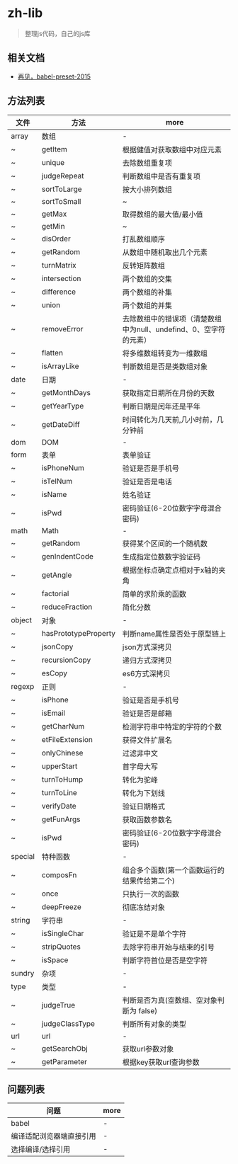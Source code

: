 # zh-lib

> 整理js代码，自己的js库

## 相关文档

- [再见，babel-preset-2015](https://zhuanlan.zhihu.com/p/29506685)

## 方法列表

| 文件      | 方法                   | more                                    |
|---------|----------------------|-----------------------------------------|
| array   | 数组                   | -                                       |
| ~       | getItem              | 根据健值对获取数组中对应元素                          |
| ~       | unique               | 去除数组重复项                                 |
| ~       | judgeRepeat          | 判断数组中是否有重复项                             |
| ~       | sortToLarge          | 按大小排列数组                                 |
| ~       | sortToSmall          | ~                                       |
| ~       | getMax               | 取得数组的最大值/最小值                            |
| ~       | getMin               | ~                                       |
| ~       | disOrder             | 打乱数组顺序                                  |
| ~       | getRandom            | 从数组中随机取出几个元素                            |
| ~       | turnMatrix           | 反转矩阵数组                                  |
| ~       | intersection         | 两个数组的交集                                 |
| ~       | difference           | 两个数组的补集                                 |
| ~       | union                | 两个数组的并集                                 |
| ~       | removeError          | 去除数组中的错误项（清楚数组中为null、undefind、0、空字符的元素） |
| ~       | flatten              | 将多维数组转变为一维数组                            |
| ~       | isArrayLike          | 判断数组是否是类数组对象                            |
| date    | 日期                   | -                                       |
| ~       | getMonthDays         | 获取指定日期所在月份的天数                           |
| ~       | getYearType          | 判断日期是闰年还是平年                             |
| ~       | getDateDiff          | 时间转化为几天前,几小时前，几分钟前                      |
| dom     | DOM                  | -                                       |
| form    | 表单                   | 表单验证                                    |
| ~       | isPhoneNum           | 验证是否是手机号                                |
| ~       | isTelNum             | 验证是否是电话                                 |
| ~       | isName               | 姓名验证                                    |
| ~       | isPwd                | 密码验证(6-20位数字字母混合密码)                     |
| math    | Math                 | -                                       |
| ~       | getRandom            | 获得某个区间的一个随机数                            |
| ~       | genIndentCode        | 生成指定位数数字验证码                             |
| ~       | getAngle             | 根据坐标点确定点相对于x轴的夹角                        |
| ~       | factorial            | 简单的求阶乘的函数                               |
| ~       | reduceFraction       | 简化分数                                    |
| object  | 对象                   | -                                       |
| ~       | hasPrototypeProperty | 判断name属性是否处于原型链上                        |
| ~       | jsonCopy             | json方式深拷贝                               |
| ~       | recursionCopy        | 递归方式深拷贝                                 |
| ~       | esCopy               | es6方式深拷贝                                |
| regexp  | 正则                   | -                                       |
| ~       | isPhone              | 验证是否是手机号                                |
| ~       | isEmail              | 验证是否是邮箱                                 |
| ~       | getCharNum           | 检测字符串中特定的字符的个数                          |
| ~       | etFileExtension      | 获得文件扩展名                                 |
| ~       | onlyChinese          | 过滤非中文                                   |
| ~       | upperStart           | 首字母大写                                   |
| ~       | turnToHump           | 转化为驼峰                                   |
| ~       | turnToLine           | 转化为下划线                                  |
| ~       | verifyDate           | 验证日期格式                                  |
| ~       | getFunArgs           | 获取函数参数名                                 |
| ~       | isPwd                | 密码验证(6-20位数字字母混合密码)                     |
| special | 特种函数                 | -                                       |
| ~       | composFn             | 组合多个函数(第一个函数运行的结果传给第二个)                 |
| ~       | once                 | 只执行一次的函数                                |
| ~       | deepFreeze           | 彻底冻结对象                                  |
| string  | 字符串                  | -                                       |
| ~       | isSingleChar         | 验证是不是单个字符                               |
| ~       | stripQuotes          | 去除字符串开始与结束的引号                           |
| ~       | isSpace              | 判断字符首位是否是空字符                            |
| sundry  | 杂项                   | -                                       |
| type    | 类型                   | -                                       |
| ~       | judgeTrue            | 判断是否为真(空数组、空对象判断为 false)                |
| ~       | judgeClassType       | 判断所有对象的类型                               |
| url     | url                  | -                                       |
| ~       | getSearchObj         | 获取url参数对象                               |
| ~       | getParameter         | 根据key获取url查询参数                          |

## 问题列表

| 问题           | more |
|--------------|------|
| babel        | -    |
| 编译适配浏览器端直接引用 | -    |
| 选择编译/选择引用    | -    |
